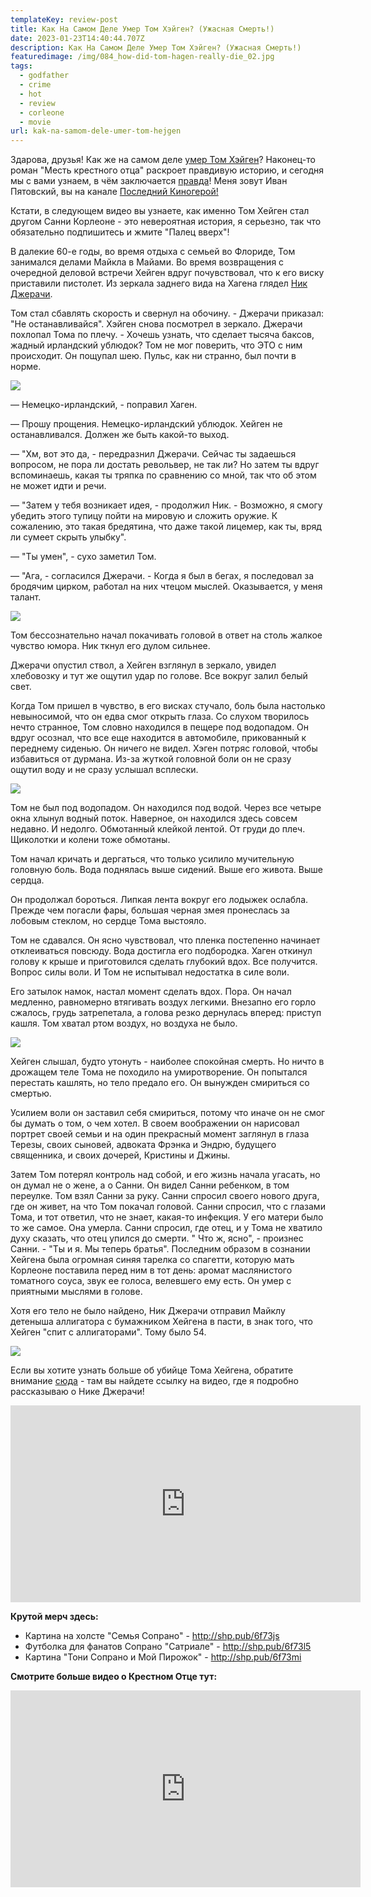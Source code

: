```yaml
---
templateKey: review-post
title: Как На Самом Деле Умер Том Хэйген? (Ужасная Смерть!)
date: 2023-01-23T14:40:44.707Z
description: Как На Самом Деле Умер Том Хэйген? (Ужасная Смерть!)
featuredimage: /img/084_how-did-tom-hagen-really-die_02.jpg
tags:
  - godfather
  - crime
  - hot
  - review
  - corleone
  - movie
url: kak-na-samom-dele-umer-tom-hejgen
---
```

Здарова, друзья! Как же на самом деле [умер Том Хэйген](https://youtu.be/xcGS3A3CA20)? Наконец-то роман "Месть крестного отца" раскроет правдивую историю, и сегодня мы с вами узнаем, в чём заключается [правда](https://youtu.be/O_fQ-6Zbi-4)! Меня зовут Иван Пятовский, вы на канале [Последний Киногерой!](https://www.youtube.com/c/%D0%9F%D0%BE%D1%81%D0%BB%D0%B5%D0%B4%D0%BD%D0%B8%D0%B9%D0%9A%D0%B8%D0%BD%D0%BE%D0%B3%D0%B5%D1%80%D0%BE%D0%B9/videos)

Кстати, в следующем видео вы узнаете, как именно Том Хейген стал другом Санни Корлеоне - это невероятная история, я серьезно, так что обязательно подпишитесь и жмите "Палец вверх"!

В далекие 60-е годы, во время отдыха с семьей во Флориде, Том занимался делами Майкла в Майами. Во время возвращения с очередной деловой встречи Хейген вдруг почувствовал, что к его виску приставили пистолет. Из зеркала заднего вида на Хагена глядел [Ник Джерачи](https://youtu.be/MI_hfmpQ81M).

Том стал сбавлять скорость и свернул на обочину. - Джерачи приказал: "Не останавливайся". Хэйген снова посмотрел в зеркало. Джерачи похлопал Тома по плечу. - Хочешь узнать, что сделает тысяча баксов, жадный ирландский ублюдок? Том не мог поверить, что ЭТО с ним происходит. Он пощупал шею. Пульс, как ни странно, был почти в норме.

![](/img/084_how-did-tom-hagen-really-die.00_00_59_08.still001.png)

— Немецко-ирландский, - поправил Хаген.

— Прошу прощения. Немецко-ирландский ублюдок.
Хейген не останавливался. Должен же быть какой-то выход.

— "Хм, вот это да, - передразнил Джерачи. Сейчас ты задаешься вопросом, не пора ли достать револьвер, не так ли? Но затем ты вдруг вспоминаешь, какая ты тряпка по сравнению со мной, так что об этом не может идти и речи.

— "Затем у тебя возникает идея, - продолжил Ник. - Возможно, я смогу убедить этого тупицу пойти на мировую и сложить оружие. К сожалению, это такая бредятина, что даже такой лицемер, как ты, вряд ли сумеет скрыть улыбку".

— "Ты умен", - сухо заметил Том.

— "Ага, - согласился Джерачи. - Когда я был в бегах, я последовал за бродячим цирком, работал на них чтецом мыслей. Оказывается, у меня талант.

![](/img/084_how-did-tom-hagen-really-die.00_02_45_16.still002.png)

Том бессознательно начал покачивать головой в ответ на столь жалкое чувство юмора. Ник ткнул его дулом сильнее.

Джерачи опустил ствол, а Хейген взглянул в зеркало, увидел хлебовозку и тут же ощутил удар по голове. Все вокруг залил белый свет.

Когда Том пришел в чувство, в его висках стучало, боль была настолько невыносимой, что он едва смог открыть глаза. Со слухом творилось нечто странное, Том словно находился в пещере под водопадом.
Он вдруг осознал, что все еще находится в автомобиле, прикованный к переднему сиденью. Он ничего не видел. Хэген потряс головой, чтобы избавиться от дурмана. Из-за жуткой головной боли он не сразу ощутил воду и не сразу услышал всплески.

![](/img/084_how-did-tom-hagen-really-die.00_03_02_16.still003.png)

Том не был под водопадом. Он находился под водой. Через все четыре окна хлынул водный поток. Наверное, он находился здесь совсем недавно. И недолго. Обмотанный клейкой лентой. От груди до плеч. Щиколотки и колени тоже обмотаны.

Том начал кричать и дергаться, что только усилило мучительную головную боль. Вода поднялась выше сидений. Выше его живота. Выше сердца.

Он продолжал бороться. Липкая лента вокруг его лодыжек ослабла. Прежде чем погасли фары, большая черная змея пронеслась за лобовым стеклом, но сердце Тома выстояло.

Том не сдавался. Он ясно чувствовал, что пленка постепенно начинает отклеиваться повсюду. Вода достигла его подбородка. Хаген откинул голову к крыше и приготовился сделать глубокий вдох. Все получится. Вопрос силы воли. И Том не испытывал недостатка в силе воли.

Его затылок намок, настал момент сделать вдох. Пора. Он начал медленно, равномерно втягивать воздух легкими. Внезапно его горло сжалось, грудь затрепетала, а голова резко дернулась вперед: приступ кашля. Том хватал ртом воздух, но воздуха не было.

![](/img/084_how-did-tom-hagen-really-die.00_04_55_06.still004.png)

Хейген слышал, будто утонуть - наиболее спокойная смерть. Но ничто в дрожащем теле Тома не походило на умиротворение. Он попытался перестать кашлять, но тело предало его. Он вынужден смириться со смертью.

Усилием воли он заставил себя смириться, потому что иначе он не смог бы думать о том, о чем хотел. В своем воображении он нарисовал портрет своей семьи и на один прекрасный момент заглянул в глаза Терезы, своих сыновей, адвоката Фрэнка и Эндрю, будущего священника, и своих дочерей, Кристины и Джины.

Затем Том потерял контроль над собой, и его жизнь начала угасать, но он думал не о жене, а о Санни. Он видел Санни ребенком, в том переулке. Том взял Санни за руку. Санни спросил своего нового друга, где он живет, на что Том покачал головой. Санни спросил, что с глазами Тома, и тот ответил, что не знает, какая-то инфекция. У его матери было то же самое. Она умерла. Санни спросил, где отец, и у Тома не хватило духу сказать, что отец упился до смерти. " Что ж, ясно", - произнес Санни. - "Ты и я. Мы теперь братья". Последним образом в сознании Хейгена была огромная синяя тарелка со спагетти, которую мать Корлеоне поставила перед ним в тот день: аромат маслянистого томатного соуса, звук ее голоса, велевшего ему есть. Он умер с приятными мыслями в голове.

Хотя его тело не было найдено, Ник Джерачи отправил Майклу детеныша аллигатора с бумажником Хейгена в пасти, в знак того, что Хейген "спит с аллигаторами". Тому было 54.

![](/img/084_how-did-tom-hagen-really-die.00_05_18_03.still005.png)

Если вы хотите узнать больше об убийце Тома Хейгена, обратите внимание [сюда](https://youtu.be/MI_hfmpQ81M) - там вы найдете ссылку на видео, где я подробно рассказываю о Нике Джерачи!

<div class="video-container"><iframe width="560" height="315" src="https://www.youtube.com/embed/xcGS3A3CA20" title="YouTube video player" frameborder="0" allow="accelerometer; autoplay; clipboard-write; encrypted-media; gyroscope; picture-in-picture; web-share" allowfullscreen></iframe></div>

**Крутой мерч здесь:**

* Картина на холсте "Семья Сопрано" - http://shp.pub/6f73js
* Футболка для фанатов Сопрано "Сатриале" - http://shp.pub/6f73l5
* Картина "Тони Сопрано и Мой Пирожок" - http://shp.pub/6f73mi

**С﻿мотрите больше видео о Крестном Отце тут:**

<div class="video-container"><iframe width="560" height="315" src="https://www.youtube.com/embed/nV1meyuutew" title="YouTube video player" frameborder="0" allow="accelerometer; autoplay; clipboard-write; encrypted-media; gyroscope; picture-in-picture" allowfullscreen></iframe></div>